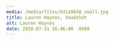 ```yaml
---
media: /media/files/b31a9638_small.jpg
title: Lauren Haynes, headshot
alt: Lauren Haynes
date: 2020-07-31 16:46:00 -0500
---
```

